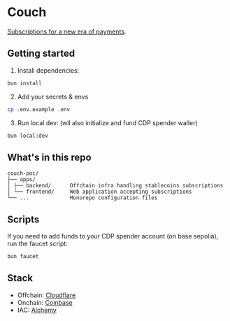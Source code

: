 # Couch

[Subscriptions for a new era of payments](https://cou.ch).

## Getting started

1. Install dependencies:

```bash
bun install
```

2. Add your secrets & envs

```bash
cp .env.example .env
```

3. Run local dev: (wll also initialize and fund CDP spender waller)

```bash
bun local:dev
```

## What's in this repo

```
couch-poc/
├── apps/
│ ├── backend/      Offchain infra handling stablecoins subscriptions
│ └── frontend/     Web application accepting subscriptions
└── ...             Monorepo configuration files
```

## Scripts

If you need to add funds to your CDP spender account (on base sepolia), run the faucet script:

```bash
bun faucet
```

## Stack

- Offchain: [Cloudflare](https://www.cloudflare.com/developer-platform/products/)
- Onchain: [Coinbase](https://www.coinbase.com/developer-platform)
- IAC: [Alchemy](https://alchemy.run/)
